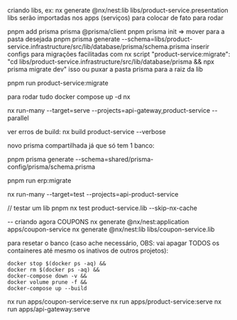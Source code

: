 criando libs, ex: nx generate @nx/nest:lib libs/product-service.presentation
libs serão importadas nos apps (serviços) para colocar de fato para rodar

pnpm add prisma prisma @prisma/client
pnpm prisma init => mover para a pasta desejada
pnpm prisma generate --schema=libs/product-service.infrastructure/src/lib/database/prisma/schema.prisma
inserir configs para migrações facilitadas com nx
script
    "product-service:migrate": "cd libs/product-service.infrastructure/src/lib/database/prisma && npx prisma migrate dev"
isso ou puxar a pasta prisma para a raiz da lib

pnpm run product-service:migrate

para rodar tudo 
    docker compose up -d
    nx


 nx run-many --target=serve --projects=api-gateway,product-service --parallel

 ver erros de build: nx build product-service --verbose

 novo prisma compartilhada já que só tem 1 banco:

 pnpm prisma generate --schema=shared/prisma-config/prisma/schema.prisma

pnpm run erp:migrate

nx run-many --target=test --projects=api-product-service

// testar um lib
pnpm nx test product-service.lib --skip-nx-cache

-- criando agora COUPONS
nx generate @nx/nest:application apps/coupon-service
nx generate @nx/nest:lib libs/coupon-service.lib


para resetar o banco (caso ache necessário, OBS: vai apagar TODOS os containeres até mesmo os inativos de outros projetos):
```
docker stop $(docker ps -aq) &&
docker rm $(docker ps -aq) &&
docker-compose down -v &&
docker volume prune -f &&
docker-compose up --build
```

nx run apps/coupon-service:serve
nx run apps/product-service:serve
nx run apps/api-gateway:serve